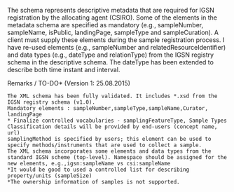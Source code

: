 The schema represents descriptive metadata that are required for IGSN registration by the allocating agent (CSIRO).
Some of the elements in the metadata schema are specified as mandatory (e.g., sampleNumber, sampleName, isPublic, landingPage, sampleType and sampleCuration). 
A client must supply these elements during the sample registration process. 
I have re-used elements (e.g., sampleNumber and relatedResourceIdentifier) and data types (e.g., dateType and relationType) from the IGSN registry schema in the descriptive schema. 
The dateType has been extended to describe both time instant and interval.

Remarks / TO-DO* (Version 1: 25.08.2015)

    The XML schema has been fully validated. It includes *.xsd from the IGSN registry schema (v1.0).
    Mandatory elements : sampleNumber,sampleType,sampleName,Curator, landingPage
    * Finalize controlled vocabularies - samplingFeatureType, Sample Types
    Classification details will be provided by end-users (concept name, url)
    samplingMethod is specified by users; this element can be used to specify methods/instruments that are used to collect a sample.
    The XML schema incorporates some elements and data types from the standard IGSN scheme (top-level). Namespace should be assigned for the new elements, e.g.,igsn:sampleName vs csi:sampleName
    *It would be good to used a controlled list for describing property/units (sampleSize)
    *The ownership information of samples is not supported.
